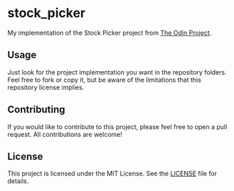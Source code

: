 # stock_picker

My implementation of the Stock Picker project from [The Odin Project](https://www.theodinproject.com).

## Usage

Just look for the project implementation you want in the repository folders. Feel free to fork or copy it, but be aware of the limitations that this repository license implies.

## Contributing

If you would like to contribute to this project, please feel free to open a pull request. All contributions are welcome!

## License

This project is licensed under the MIT License. See the [LICENSE](https://github.com/olooeez/ruby-exercises/blob/main/LICENSE) file for details.

